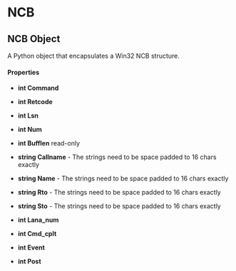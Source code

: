 # NCB

## NCB Object

A Python object that encapsulates a Win32 NCB structure.

#### Properties

  -  __int Command__ 
    

  -  __int Retcode__ 
    

  -  __int Lsn__ 
    

  -  __int Num__ 
    

  -  __int Bufflen__ 
    read-only

  -  __string Callname__ 
    - The strings need to be space padded to 16 chars exactly

  -  __string Name__ 
    - The strings need to be space padded to 16 chars exactly

  -  __string Rto__ 
    - The strings need to be space padded to 16 chars exactly

  -  __string Sto__ 
    - The strings need to be space padded to 16 chars exactly

  -  __int Lana_num__ 
    

  -  __int Cmd_cplt__ 
    

  -  __int Event__ 
    

  -  __int Post__ 
    